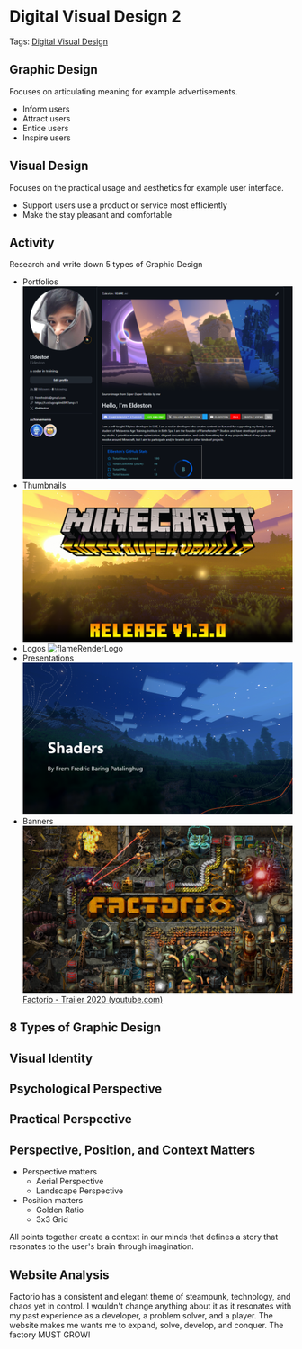 # Digital Visual Design 2
Tags: [Digital Visual Design](../../Tags/Digital%20Visual%20Design.md)
## Graphic Design
Focuses on articulating meaning for example advertisements.
- Inform users
- Attract users
- Entice users
- Inspire users
## Visual Design
Focuses on the practical usage and aesthetics for example user interface.
- Support users use a product or service most efficiently
- Make the stay pleasant and comfortable
## Activity
Research and write down 5 types of Graphic Design
- Portfolios
![Pasted image 20240917102247](Assets/Pasted%20image%2020240917102247.png)
- Thumbnails
![thumbnail](Assets/thumbnail.png)
- Logos
![flameRenderLogo](Assets/flameRenderLogo.gif)
- Presentations
![Pasted image 20240917102536](Assets/Pasted%20image%2020240917102536.png)
- Banners
![Pasted image 20240917105519](Assets/Pasted%20image%2020240917105519.png)
[Factorio - Trailer 2020 (youtube.com)](https://www.youtube.com/watch?v=J8SBp4SyvLc)
## 8 Types of Graphic Design

## Visual Identity

## Psychological Perspective

## Practical Perspective

## Perspective, Position, and Context Matters
- Perspective matters
	- Aerial Perspective
	- Landscape Perspective
- Position matters
	- Golden Ratio
	- 3x3 Grid

All points together create a context in our minds that defines a story that resonates to the user's brain through imagination.
## Website Analysis
Factorio has a consistent and elegant theme of steampunk, technology, and chaos yet in control. I wouldn't change anything about it as it resonates with my past experience as a developer, a problem solver, and a player. The website makes me wants me to expand, solve, develop, and conquer. The factory MUST GROW!
